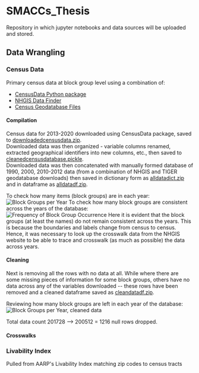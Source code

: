 # SMACCs_Thesis

Repository in which jupyter notebooks and data sources will be uploaded and stored.

## Data Wrangling

### Census Data
Primary census data at block group level using a combination of: 
<ul>
  <li><a href = "https://pypi.org/project/CensusData/"> CensusData Python package </a></li>
  <li><a href = "https://data2.nhgis.org/main"> NHGIS Data Finder </a></li>
  <li><a href = "https://www.census.gov/geographies/mapping-files/time-series/geo/tiger-data.html"> Census Geodatabase Files </a></li>
</ul>

#### Compilation
<p> Census data for 2013-2020 downloaded using CensusData package, saved to <a href="https://github.com/7kimsangmi/SMACCs_Thesis/blob/main/Database_Production/downloadedcensusdata.zip">downloadedcensusdata.zip</a>.<br>
Downloaded data was then organized - variable columns renamed, extracted geographical identifiers into new columns, etc., then saved to <a href="https://github.com/7kimsangmi/SMACCs_Thesis/blob/main/Database_Production/cleanedcensusdatabase.pickle">cleanedcensusdatabase.pickle</a>. <br>
Downloaded data was then concatenated with manually formed database of 1990, 2000, 2010-2012 data (from a combination of NHGIS and TIGER geodatabase downloads) then saved in dictionary form as <a href="https://github.com/7kimsangmi/SMACCs_Thesis/blob/main/Database_Production/alldatadict.zip">alldatadict.zip</a> and in dataframe as <a href="https://github.com/7kimsangmi/SMACCs_Thesis/blob/main/Database_Production/alldatadf.zip">alldatadf.zip</a>. </p>
To check how many items (block groups) are in each year:<br>
<img src="https://github.com/7kimsangmi/SMACCs_Thesis/blob/main/Database_Production/Images/alldatadf_groupby_uniquelocationsperyear.png?raw=true" alt="Block Groups per Year">
To check how many block groups are consistent across the years of the database:<br>
<img src="https://github.com/7kimsangmi/SMACCs_Thesis/blob/main/Database_Production/Images/alldatadf_groupby_frequencyofuniquelocationsacrossyears.png?raw=true" alt="Frequency of Block Group Occurrence">
Here it is evident that the block groups (at least the names) do not remain consistent across the years. This is because the boundaries and labels change from census to census. Hence, it was necessary to look up the crosswalk data from the NHGIS website to be able to trace and crosswalk (as much as possible) the data across years. 


#### Cleaning
<p> Next is removing all the rows with no data at all. While where there are some missing pieces of information for some block groups, others have no data across any of the variables downloaded -- these rows have been removed and a cleaned dataframe saved as <a href="https://github.com/7kimsangmi/SMACCs_Thesis/blob/main/Database_Production/cleaneddatadf.zip">cleandatadf.zip</a>.</p>
Reviewing how many block groups are left in each year of the database:<br>
<img src="https://github.com/7kimsangmi/SMACCs_Thesis/blob/main/Database_Production/Images/cleaneddatadf_groupby_uniquelocationsperyear.png?raw=true" alt="Block Groups per Year, cleaned data">

Total data count 201728 --> 200512 = 1216 null rows dropped. 

#### Crosswalks

### Livability Index
Pulled from AARP's Livability Index matching zip codes to census tracts
